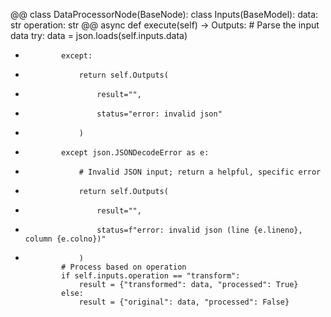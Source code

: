 @@
      class DataProcessorNode(BaseNode):
          class Inputs(BaseModel):
              data: str
              operation: str
@@
          async def execute(self) -> Outputs:
              # Parse the input data
              try:
                  data = json.loads(self.inputs.data)
-             except:
-                 return self.Outputs(
-                     result="",
-                     status="error: invalid json"
-                 )
+             except json.JSONDecodeError as e:
+                 # Invalid JSON input; return a helpful, specific error
+                 return self.Outputs(
+                     result="",
+                     status=f"error: invalid json (line {e.lineno}, column {e.colno})"
+                 )
              # Process based on operation
              if self.inputs.operation == "transform":
                  result = {"transformed": data, "processed": True}
              else:
                  result = {"original": data, "processed": False}
